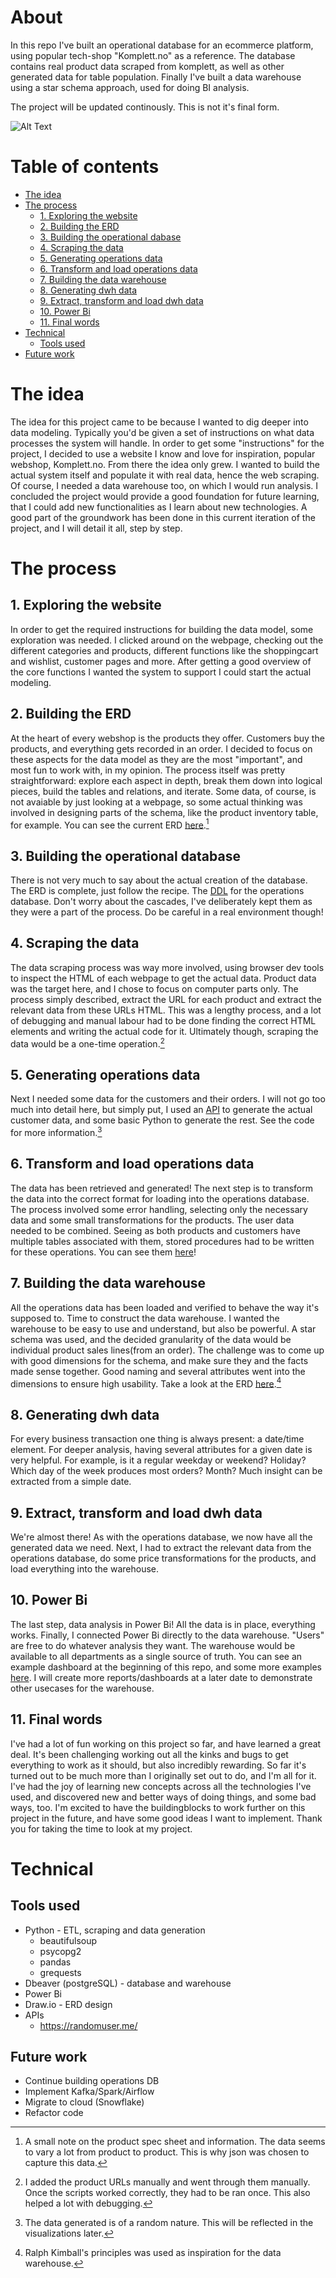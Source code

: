 # About
In this repo I've built an operational database for an ecommerce platform, using popular tech-shop "Komplett.no" as a reference. 
The database contains real product data scraped from komplett, as well as other generated data for table population.
Finally I've built a data warehouse using a star schema approach, used for doing BI analysis.

The project will be updated continously. This is not it's final form.

![Alt Text](https://github.com/mats-bb/Reverse-engineered-Komplett-DB/blob/master/imgs/overview_1.png)


# Table of contents
- [The idea](#the-idea)
- [The process](#the-process)
  - [1. Exploring the website](#1-exploring-the-website)
  - [2. Building the ERD](#2-building-the-erd)
  - [3. Building the operational dabase](#3-building-the-operational-database)
  - [4. Scraping the data](#4-scraping-the-data)
  - [5. Generating operations data](#5-generating-operations-data)
  - [6. Transform and load operations data](#6-transform-and-load-operations-data)
  - [7. Building the data warehouse](#7-building-the-data-warehouse)
  - [8. Generating dwh data](#8-generating-dwh-data)
  - [9. Extract, transform and load dwh data](#9-extract-transform-and-load-dwh-data)
  - [10. Power Bi](#10-power-bi)
  - [11. Final words](#11-final-words)
- [Technical](#technical)
  - [Tools used](#tools-used)
- [Future work](#future-work)


# The idea
The idea for this project came to be because I wanted to dig deeper into data modeling. Typically you'd be given a set of instructions on what data processes the system will handle. In order to get some "instructions" for the project, I decided to use a website I know and love for inspiration, popular webshop, Komplett.no.
From there the idea only grew. I wanted to build the actual system itself and populate it with real data, hence the web scraping. Of course, I needed a data warehouse too, on which I would run analysis. I concluded the project would provide a good foundation for future learning, that I could add new functionalities as I learn about new technologies. A good part of the groundwork has been done in this current iteration of the project, and I will detail it all, step by step.

# The process
## 1. Exploring the website
In order to get the required instructions for building the data model, some exploration was needed. I clicked around on the webpage, checking out the different categories and products, different functions like the shoppingcart and wishlist, customer pages and more. After getting a good overview of the core functions I wanted the system to support I could start the actual modeling.

## 2. Building the ERD
At the heart of every webshop is the products they offer. Customers buy the products, and everything gets recorded in an order. I decided to focus on these aspects for the data model as they are the most "important", and most fun to work with, in my opinion. The process itself was pretty straightforward: explore each aspect in depth, break them down into logical pieces, build the tables and relations, and iterate. Some data, of course, is not avaiable by just looking at a webpage, so some actual thinking was involved in designing parts of the schema, like the product inventory table, for example. You can see the current ERD [here](imgs/operations_ERD.drawio.png).[^1]
[^1]: A small note on the product spec sheet and information. The data seems to vary a lot from product to product. This is why json was chosen to capture this data.

## 3. Building the operational database
There is not very much to say about the actual creation of the database. The ERD is complete, just follow the recipe. The [DDL](sql/operations_DDL.sql) for the operations database. Don't worry about the cascades, I've deliberately kept them as they were a part of the process. Do be careful in a real environment though!

## 4. Scraping the data
The data scraping process was way more involved, using browser dev tools to inspect the HTML of each webpage to get the actual data. Product data was the target here, and I chose to focus on computer parts only. The process simply described, extract the URL for each product and extract the relevant data from these URLs HTML. This was a lengthy process, and a lot of debugging and manual labour had to be done finding the correct HTML elements and writing the actual code for it. Ultimately though, scraping the data would be a one-time operation.[^2]
[^2]: I added the product URLs manually and went through them manually. Once the scripts worked correctly, they had to be ran once. This also helped a lot with debugging.

## 5. Generating operations data
Next I needed some data for the customers and their orders. I will not go too much into detail here, but simply put, I used an [API](https://randomuser.me/) to generate the actual customer data, and some basic Python to generate the rest. See the code for more information.[^3]
[^3]: The data generated is of a random nature. This will be reflected in the visualizations later.

## 6. Transform and load operations data
The data has been retrieved and generated! The next step is to transform the data into the correct format for loading into the operations database. The process involved some error handling, selecting only the necessary data and some small transformations for the products. The user data needed to be combined. Seeing as both products and customers have multiple tables associated with them, stored procedures had to be written for these operations. You can see them [here](sql/operattions_procedures.sql)!

## 7. Building the data warehouse
All the operations data has been loaded and verified to behave the way it's supposed to. Time to construct the data warehouse. I wanted the warehouse to be easy to use and understand, but also be powerful. A star schema was used, and the decided granularity of the data would be individual product sales lines(from an order). The challenge was to come up with good dimensions for the schema, and make sure they and the facts made sense together. Good naming and several attributes went into the dimensions to ensure high usability. Take a look at the ERD [here](imgs/dwh_ERD.drawio.png).[^4]
[^4]: Ralph Kimball's principles was used as inspiration for the data warehouse.

## 8. Generating dwh data
For every business transaction one thing is always present: a date/time element. For deeper analysis, having several attributes for a given date is very helpful. For example, is it a regular weekday or weekend? Holiday? Which day of the week produces most orders? Month? Much insight can be extracted from a simple date. 

## 9. Extract, transform and load dwh data
We're almost there! As with the operations database, we now have all the generated data we need. Next, I had to extract the relevant data from the operations database, do some price transformations for the products, and load everything into the warehouse. 

## 10. Power Bi
The last step, data analysis in Power Bi! All the data is in place, everything works. Finally, I connected Power Bi directly to the data warehouse. "Users" are free to do whatever analysis they want. The warehouse would be available to all departments as a single source of truth. You can see an example dashboard at the beginning of this repo, and some more examples [here](imgs). I will create more reports/dashboards at a later date to demonstrate other usecases for the warehouse.

## 11. Final words
I've had a lot of fun working on this project so far, and have learned a great deal. It's been challenging working out all the kinks and bugs to get everything to work as it should, but also incredibly rewarding. So far it's turned out to be much more than I originally set out to do, and I'm all for it. I've had the joy of learning new concepts across all the technologies I've used, and discovered new and better ways of doing things, and some bad ways, too. I'm excited to have the buildingblocks to work further on this project in the future, and have some good ideas I want to implement. Thank you for taking the time to look at my project.

# Technical
## Tools used
- Python - ETL, scraping and data generation
  - beautifulsoup
  - psycopg2
  - pandas
  - grequests  
- Dbeaver (postgreSQL) - database and warehouse
- Power Bi
- Draw.io - ERD design
- APIs
  - https://randomuser.me/
    
## Future work
- Continue building operations DB
- Implement Kafka/Spark/Airflow
- Migrate to cloud (Snowflake)
- Refactor code
